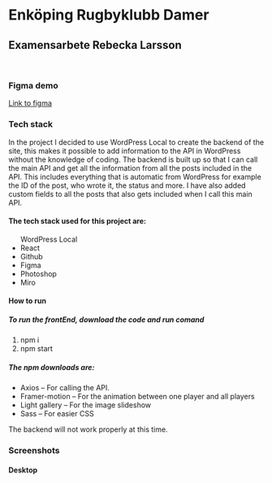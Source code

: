 <h1>Enköping Rugbyklubb Damer </h1>
<h2>Examensarbete Rebecka Larsson </h2> 
<br>
<h3> Figma demo </h3>
<a href="https://www.figma.com/file/WDDTXRhkktL4eHacOzOKuz/Enk%C3%B6ping-Rugbyklubb?node-id=7%3A291&t=NHIJlgKlvpTzTCgQ-1">Link to figma</a>

<h3>Tech stack</h3>
<p>In the project I decided to use WordPress Local to create the backend of the site, this makes it possible to add information to the API in WordPress without the knowledge of coding. The backend is built up so that I can call the main API and get all the information from all the posts included in the API. This includes everything that is automatic from WordPress for example the ID of the post, who wrote it, the status and more. I have also added custom fields to all the posts that also gets included when I call this main API.</p>

<h4>The tech stack used for this project are: </h4>
<ul
<li>WordPress Local</li> 
<li>React</li>
<li>Github</li>
<li>Figma</li>
<li>Photoshop</li>
        <li>Miro</li>
        </ul>

<h4> How to run </h4>

<h5>To run the frontEnd, download the code and run comand </h5>
<ol><li>npm i</li>
        <li>npm start </li></ol>

<h5>The npm downloads are: </h5>
<ul>
<li>Axios – For calling the API.</li>
<li>Framer-motion – For the animation between one player and all players</li>
<li>Light gallery – For the image slideshow</li>
        <li>Sass – For easier CSS</li></ul>

<p>The backend will not work properly at this time.</p>

<h3>Screenshots</h3>
<h4>Desktop</h4>
